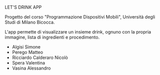 LET'S DRINK APP

Progetto del corso "Programmazione Dispositivi Mobili", Università degli Studi di Milano Bicocca.

L'app permette di visualizzare un insieme drink, ognuno con la propria immagine, lista di ingredienti e procedimento.

- Algisi Simone 
- Perego Matteo  
- Ricciardo Calderaro Nicolò
- Spera Valentina
- Vasina Alessandro
